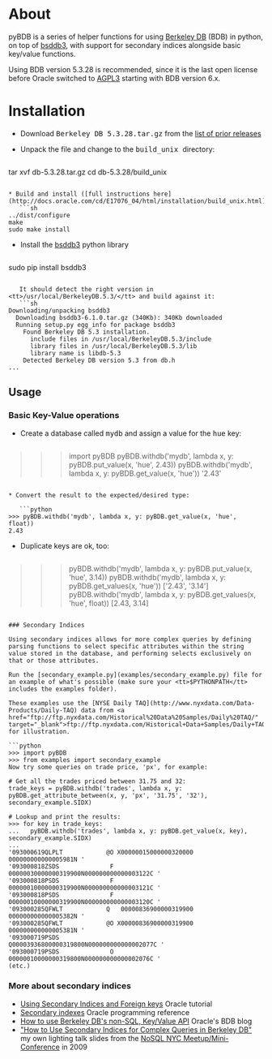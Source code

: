# About

pyBDB is a series of helper functions for using [Berkeley DB](https://en.wikipedia.org/wiki/Berkeley_DB) (BDB) in python, on top of [bsddb3](https://pypi.python.org/pypi/bsddb3), with support for secondary indices alongside basic key/value functions.

Using BDB version 5.3.28 is recommended, since it is the last open license before Oracle switched to [AGPL3](https://en.wikipedia.org/wiki/Affero_General_Public_License) starting with BDB version 6.x.

# Installation

* Download <tt>Berkeley DB 5.3.28.tar.gz</tt> from the [list of prior releases](http://www.oracle.com/technetwork/database/database-technologies/berkeleydb/downloads/index-082944.html)

* Unpack the file and change to the <tt>build_unix </tt> directory:
   ```sh
tar xvf db-5.3.28.tar.gz
cd db-5.3.28/build_unix
```

* Build and install ([full instructions here](http://docs.oracle.com/cd/E17076_04/html/installation/build_unix.html)):
   ```sh
../dist/configure
make
sudo make install
```

* Install the [bsddb3](https://pypi.python.org/pypi/bsddb3) python library
   ```sh
sudo pip install bsddb3
```

   It should detect the right version in <tt>/usr/local/BerkeleyDB.5.3/</tt> and build against it:
   ```sh
Downloading/unpacking bsddb3
  Downloading bsddb3-6.1.0.tar.gz (340Kb): 340Kb downloaded
  Running setup.py egg_info for package bsddb3
    Found Berkeley DB 5.3 installation.
      include files in /usr/local/BerkeleyDB.5.3/include
      library files in /usr/local/BerkeleyDB.5.3/lib
      library name is libdb-5.3
    Detected Berkeley DB version 5.3 from db.h  
...
```

## Usage

### Basic Key-Value operations

* Create a database called <tt>mydb</tt> and assign a value for the <tt>hue</tt> key:

   ```python
>>> import pyBDB
>>> pyBDB.withdb('mydb', lambda x, y: pyBDB.put_value(x, 'hue', 2.43))
>>> pyBDB.withdb('mydb', lambda x, y: pyBDB.get_value(x, 'hue'))
'2.43'
```

* Convert the result to the expected/desired type:

   ```python
>>> pyBDB.withdb('mydb', lambda x, y: pyBDB.get_value(x, 'hue', float))
2.43
```

* Duplicate keys are ok, too:

   ```python
>>> pyBDB.withdb('mydb', lambda x, y: pyBDB.put_value(x, 'hue', 3.14))
>>> pyBDB.withdb('mydb', lambda x, y: pyBDB.get_values(x, 'hue'))
['2.43', '3.14']
>>> pyBDB.withdb('mydb', lambda x, y: pyBDB.get_values(x, 'hue', float))
[2.43, 3.14]
```

### Secondary Indices

Using secondary indices allows for more complex queries by defining parsing functions to select specific attributes within the string value stored in the database, and performing selects exclusively on that or those attributes.

Run the [secondary_example.py](examples/secondary_example.py) file for an example of what's possible (make sure your <tt>$PYTHONPATH</tt> includes the examples folder).

These examples use the [NYSE Daily TAQ](http://www.nyxdata.com/Data-Products/Daily-TAQ) data from <a href="ftp://ftp.nyxdata.com/Historical%20Data%20Samples/Daily%20TAQ/" target="_blank">ftp://ftp.nyxdata.com/Historical+Data+Samples/Daily+TAQ/</a> for illustration.

```python
>>> import pyBDB
>>> from examples import secondary_example
Now try some queries on trade price, 'px', for example:

# Get all the trades priced between 31.75 and 32:
trade_keys = pyBDB.withdb('trades', lambda x, y: pyBDB.get_attribute_between(x, y, 'px', '31.75', '32'), secondary_example.SIDX)

# Lookup and print the results:
>>> for key in trade_keys:
...   pyBDB.withdb('trades', lambda x, y: pyBDB.get_value(x, key), secondary_example.SIDX)
... 
'093000619QLPLT            @O X00000015000000320000 000000000000005981N '
'093000818ZSDS              F  00000030000000319900N000000000000003122C '
'093000818PSDS              F  00000010000000319900N000000000000003121C '
'093000818PSDS              F  00000010000000319900N000000000000003120C '
'093000285QFWLT            Q   00000836900000319900 000000000000005382N '
'093000285QFWLT            @O X00000836900000319900 000000000000005381N '
'093000719PSDS                Q00003936800000319800N000000000000002077C '
'093000719PSDS              O  00000010000000319800N000000000000002076C '
(etc.)

```

### More about secondary indices

* [Using Secondary Indices and Foreign keys](http://docs.oracle.com/cd/E17277_02/html/collections/tutorial/UsingSecondaries.html) Oracle tutorial
* [Secondary indexes](http://docs.oracle.com/cd/E17076_01/html/programmer_reference/am_second.html) Oracle programming reference
* [How to use Berkeley DB's non-SQL, Key/Value API](https://blogs.oracle.com/berkeleydb/entry/how_to_use_berkeley_dbs_non-sq) Oracle's BDB blog
* ["How to Use Secondary Indices for Complex Queries in Berkeley DB"](http://www.papathanasiou.org/files/BDB_Secondary_Indices.pdf) my own lighting talk slides from the [NoSQL NYC Meetup/Mini-Conference](http://www.meetup.com/nosql-nyc/) in 2009

